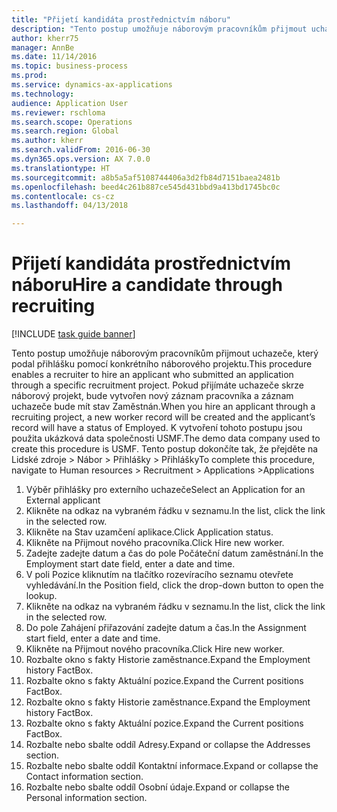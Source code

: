 ```yaml
--- 
title: "Přijetí kandidáta prostřednictvím náboru"
description: "Tento postup umožňuje náborovým pracovníkům přijmout uchazeče, který podal přihlášku pomocí konkrétního náborového projektu."
author: kherr75
manager: AnnBe
ms.date: 11/14/2016
ms.topic: business-process
ms.prod: 
ms.service: dynamics-ax-applications
ms.technology: 
audience: Application User
ms.reviewer: rschloma
ms.search.scope: Operations
ms.search.region: Global
ms.author: kherr
ms.search.validFrom: 2016-06-30
ms.dyn365.ops.version: AX 7.0.0
ms.translationtype: HT
ms.sourcegitcommit: a8b5a5af5108744406a3d2fb84d7151baea2481b
ms.openlocfilehash: beed4c261b887ce545d431bbd9a413bd1745bc0c
ms.contentlocale: cs-cz
ms.lasthandoff: 04/13/2018

---
```

# <a name="hire-a-candidate-through-recruiting"></a><span data-ttu-id="a42e6-103">Přijetí kandidáta prostřednictvím náboru</span><span class="sxs-lookup"><span data-stu-id="a42e6-103">Hire a candidate through recruiting</span></span>

[!INCLUDE [task guide banner](../../includes/task-guide-banner.md)]

<span data-ttu-id="a42e6-104">Tento postup umožňuje náborovým pracovníkům přijmout uchazeče, který podal přihlášku pomocí konkrétního náborového projektu.</span><span class="sxs-lookup"><span data-stu-id="a42e6-104">This procedure enables a recruiter to hire an applicant who submitted an application through a specific recruitment project.</span></span> <span data-ttu-id="a42e6-105">Pokud přijímáte uchazeče skrze náborový projekt, bude vytvořen nový záznam pracovníka a záznam uchazeče bude mít stav Zaměstnán.</span><span class="sxs-lookup"><span data-stu-id="a42e6-105">When you hire an applicant through a recruiting project, a new worker record will be created and the applicant’s record will have a status of Employed.</span></span> <span data-ttu-id="a42e6-106">K vytvoření tohoto postupu jsou použita ukázková data společnosti USMF.</span><span class="sxs-lookup"><span data-stu-id="a42e6-106">The demo data company used to create this procedure is USMF.</span></span> <span data-ttu-id="a42e6-107">Tento postup dokončíte tak, že přejděte na Lidské zdroje > Nábor > Přihlášky > Přihlášky</span><span class="sxs-lookup"><span data-stu-id="a42e6-107">To complete this procedure, navigate to Human resources > Recruitment > Applications >Applications</span></span> 

1. <span data-ttu-id="a42e6-108">Výběr přihlášky pro externího uchazeče</span><span class="sxs-lookup"><span data-stu-id="a42e6-108">Select an Application for an External applicant</span></span>
2. <span data-ttu-id="a42e6-109">Klikněte na odkaz na vybraném řádku v seznamu.</span><span class="sxs-lookup"><span data-stu-id="a42e6-109">In the list, click the link in the selected row.</span></span>
3. <span data-ttu-id="a42e6-110">Klikněte na Stav uzamčení aplikace.</span><span class="sxs-lookup"><span data-stu-id="a42e6-110">Click Application status.</span></span>
4. <span data-ttu-id="a42e6-111">Klikněte na Přijmout nového pracovníka.</span><span class="sxs-lookup"><span data-stu-id="a42e6-111">Click Hire new worker.</span></span>
5. <span data-ttu-id="a42e6-112">Zadejte zadejte datum a čas do pole Počáteční datum zaměstnání.</span><span class="sxs-lookup"><span data-stu-id="a42e6-112">In the Employment start date field, enter a date and time.</span></span>
6. <span data-ttu-id="a42e6-113">V poli Pozice kliknutím na tlačítko rozevíracího seznamu otevřete vyhledávání.</span><span class="sxs-lookup"><span data-stu-id="a42e6-113">In the Position field, click the drop-down button to open the lookup.</span></span>
7. <span data-ttu-id="a42e6-114">Klikněte na odkaz na vybraném řádku v seznamu.</span><span class="sxs-lookup"><span data-stu-id="a42e6-114">In the list, click the link in the selected row.</span></span>
8. <span data-ttu-id="a42e6-115">Do pole Zahájení přiřazování zadejte datum a čas.</span><span class="sxs-lookup"><span data-stu-id="a42e6-115">In the Assignment start field, enter a date and time.</span></span>
9. <span data-ttu-id="a42e6-116">Klikněte na Přijmout nového pracovníka.</span><span class="sxs-lookup"><span data-stu-id="a42e6-116">Click Hire new worker.</span></span>
10. <span data-ttu-id="a42e6-117">Rozbalte okno s fakty Historie zaměstnance.</span><span class="sxs-lookup"><span data-stu-id="a42e6-117">Expand the Employment history FactBox.</span></span>
11. <span data-ttu-id="a42e6-118">Rozbalte okno s fakty Aktuální pozice.</span><span class="sxs-lookup"><span data-stu-id="a42e6-118">Expand the Current positions FactBox.</span></span>
12. <span data-ttu-id="a42e6-119">Rozbalte okno s fakty Historie zaměstnance.</span><span class="sxs-lookup"><span data-stu-id="a42e6-119">Expand the Employment history FactBox.</span></span>
13. <span data-ttu-id="a42e6-120">Rozbalte okno s fakty Aktuální pozice.</span><span class="sxs-lookup"><span data-stu-id="a42e6-120">Expand the Current positions FactBox.</span></span>
14. <span data-ttu-id="a42e6-121">Rozbalte nebo sbalte oddíl Adresy.</span><span class="sxs-lookup"><span data-stu-id="a42e6-121">Expand or collapse the Addresses section.</span></span>
15. <span data-ttu-id="a42e6-122">Rozbalte nebo sbalte oddíl Kontaktní informace.</span><span class="sxs-lookup"><span data-stu-id="a42e6-122">Expand or collapse the Contact information section.</span></span>
16. <span data-ttu-id="a42e6-123">Rozbalte nebo sbalte oddíl Osobní údaje.</span><span class="sxs-lookup"><span data-stu-id="a42e6-123">Expand or collapse the Personal information section.</span></span>


